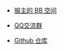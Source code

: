 <!-- _navbar.md -->

* [<span class="icon-bilibili"></span> 服主的 BB 空间](https://space.bilibili.com/662889837)

* [<span class="icon-qq"></span> QQ交流群](http://qm.qq.com/cgi-bin/qm/qr?_wv=1027&k=jitIMCaERhAimYIs7W8qfcBLq1BTz_gi&authKey=7Q9LdXrPYY%2F1%2BPodR3fWAwZDTN4nYso3laWtxQ3FpSQ8E%2BifuhwRXbzRXzVszvP2&noverify=0&group_code=960641960)

* [<span class="icon-github"></span> Github 仓库](https://github.com/TATyKeFei/TATySMP-Wiki)